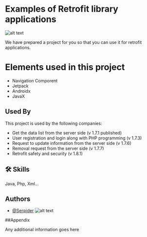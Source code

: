 # Examples of Retrofit library applications
![alt text](https://serpider.com/Github/Header/Retrofit%20Sample%20(serpider.com)%20.jpg)

We have prepared a project for you so that you can use it for retrofit applications.

# Elements used in this project
- Navigation Comporent
- Jetpack
- Androidx
- JavaX



## Used By

This project is used by the following companies:

- Get the data list from the server side (v 1.7.1 published)
- User registration and login along with PHP programming (v 1.7.3)
- Request to update information from the server side (v 1.7.6)
- Removal request from the server side (v 1.7.7)
- Retrofit safety and security (v 1.8.1)


## 🛠 Skills
Java, Php, Xml...

## Authors

- [@Serpider](https://www.github.com/Serpider)
![alt text](https://serpider.com/assets/images/logo/logo-main.svg)



##Appendix

Any additional information goes here

